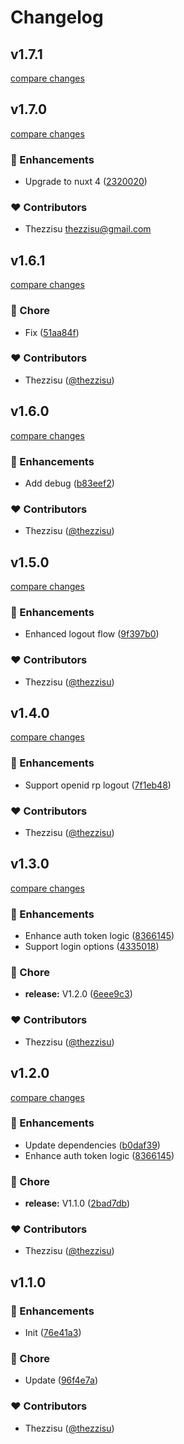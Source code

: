 # Changelog


## v1.7.1

[compare changes](https://github.com/fedstack-org/uaaa-nuxt/compare/v1.7.0...v1.7.1)

## v1.7.0

[compare changes](https://github.com/fedstack-org/uaaa-nuxt/compare/v1.6.1...v1.7.0)

### 🚀 Enhancements

- Upgrade to nuxt 4 ([2320020](https://github.com/fedstack-org/uaaa-nuxt/commit/2320020))

### ❤️ Contributors

- Thezzisu <thezzisu@gmail.com>

## v1.6.1

[compare changes](https://github.com/fedstack-org/uaaa-nuxt/compare/v1.6.0...v1.6.1)

### 🏡 Chore

- Fix ([51aa84f](https://github.com/fedstack-org/uaaa-nuxt/commit/51aa84f))

### ❤️ Contributors

- Thezzisu ([@thezzisu](https://github.com/thezzisu))

## v1.6.0

[compare changes](https://github.com/fedstack-org/uaaa-nuxt/compare/v1.5.0...v1.6.0)

### 🚀 Enhancements

- Add debug ([b83eef2](https://github.com/fedstack-org/uaaa-nuxt/commit/b83eef2))

### ❤️ Contributors

- Thezzisu ([@thezzisu](https://github.com/thezzisu))

## v1.5.0

[compare changes](https://github.com/fedstack-org/uaaa-nuxt/compare/v1.4.0...v1.5.0)

### 🚀 Enhancements

- Enhanced logout flow ([9f397b0](https://github.com/fedstack-org/uaaa-nuxt/commit/9f397b0))

### ❤️ Contributors

- Thezzisu ([@thezzisu](https://github.com/thezzisu))

## v1.4.0

[compare changes](https://github.com/fedstack-org/uaaa-nuxt/compare/v1.3.0...v1.4.0)

### 🚀 Enhancements

- Support openid rp logout ([7f1eb48](https://github.com/fedstack-org/uaaa-nuxt/commit/7f1eb48))

### ❤️ Contributors

- Thezzisu ([@thezzisu](https://github.com/thezzisu))

## v1.3.0

[compare changes](https://github.com/fedstack-org/uaaa-nuxt/compare/v1.2.0...v1.3.0)

### 🚀 Enhancements

- Enhance auth token logic ([8366145](https://github.com/fedstack-org/uaaa-nuxt/commit/8366145))
- Support login options ([4335018](https://github.com/fedstack-org/uaaa-nuxt/commit/4335018))

### 🏡 Chore

- **release:** V1.2.0 ([6eee9c3](https://github.com/fedstack-org/uaaa-nuxt/commit/6eee9c3))

### ❤️ Contributors

- Thezzisu ([@thezzisu](https://github.com/thezzisu))

## v1.2.0

[compare changes](https://github.com/fedstack-org/uaaa-nuxt/compare/v1.1.0...v1.2.0)

### 🚀 Enhancements

- Update dependencies ([b0daf39](https://github.com/fedstack-org/uaaa-nuxt/commit/b0daf39))
- Enhance auth token logic ([8366145](https://github.com/fedstack-org/uaaa-nuxt/commit/8366145))

### 🏡 Chore

- **release:** V1.1.0 ([2bad7db](https://github.com/fedstack-org/uaaa-nuxt/commit/2bad7db))

### ❤️ Contributors

- Thezzisu ([@thezzisu](https://github.com/thezzisu))

## v1.1.0


### 🚀 Enhancements

- Init ([76e41a3](https://github.com/fedstack-org/uaaa-nuxt/commit/76e41a3))

### 🏡 Chore

- Update ([96f4e7a](https://github.com/fedstack-org/uaaa-nuxt/commit/96f4e7a))

### ❤️ Contributors

- Thezzisu ([@thezzisu](https://github.com/thezzisu))

